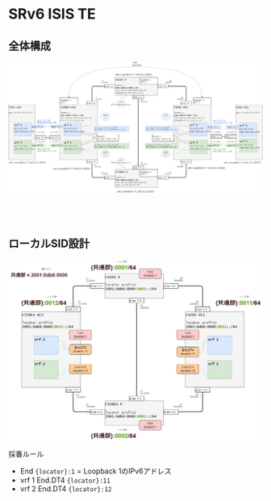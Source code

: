 # SRv6 ISIS TE


## 全体構成

![network diagram](img/labo1_isis_static_te.drawio.png "全体構成")

<br><br>

## ローカルSID設計

![sid design](img/labo1_sid.drawio.png "SID設計")

採番ルール

- End `{locator}:1` = Loopback 1のIPv6アドレス
- vrf 1 End.DT4 `{locator}:11`
- vrf 2 End.DT4 `{locator}:12`
